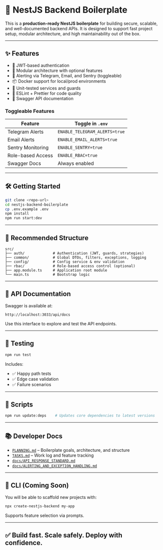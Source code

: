 # 🚀 NestJS Backend Boilerplate

This is a **production-ready NestJS boilerplate** for building secure, scalable, and well-documented backend APIs. It is designed to support fast project setup, modular architecture, and high maintainability out of the box.

---

## ✨ Features

- 🔐 JWT-based authentication
- 🧩 Modular architecture with optional features
- 🚨 Alerting via Telegram, Email, and Sentry (toggleable)
- 📦 Docker support for local/prod environments
- 🧪 Unit-tested services and guards
- 🧼 ESLint + Prettier for code quality
- 🔎 Swagger API documentation

### Toggleable Features

| Feature           | Toggle in `.env`              |
| ----------------- | ----------------------------- |
| Telegram Alerts   | `ENABLE_TELEGRAM_ALERTS=true` |
| Email Alerts      | `ENABLE_EMAIL_ALERTS=true`    |
| Sentry Monitoring | `ENABLE_SENTRY=true`          |
| Role-based Access | `ENABLE_RBAC=true`            |
| Swagger Docs      | Always enabled                |

---

## 🛠️ Getting Started

```bash
git clone <repo-url>
cd nestjs-backend-boilerplate
cp .env.example .env
npm install
npm run start:dev
```

---

## 📂 Recommended Structure

```
src/
├── auth/             # Authentication (JWT, guards, strategies)
├── common/           # Global DTOs, filters, exceptions, logging
├── config/           # Config service & env validation
├── rbac/             # Role-based access control (optional)
├── app.module.ts     # Application root module
└── main.ts           # Bootstrap logic
```

---

## 🔎 API Documentation

Swagger is available at:

```
http://localhost:3033/api/docs
```

Use this interface to explore and test the API endpoints.

---

## 🧪 Testing

```bash
npm run test
```

Includes:

- ✅ Happy path tests
- ✅ Edge case validation
- ✅ Failure scenarios

---

## 🧰 Scripts

```bash
npm run update:deps    # Updates core dependencies to latest versions
```

---

## 📚 Developer Docs

- [`PLANNING.md`](./PLANNING.md) – Boilerplate goals, architecture, and structure
- [`TASKS.md`](./TASKS.md) – Work log and feature tracking
- [`docs/API_RESPONSE_STANDARD.md`](./docs/API_RESPONSE_STANDARD.md)
- [`docs/ALERTING_AND_EXCEPTION_HANDLING.md`](./docs/ALERTING_AND_EXCEPTION_HANDLING.md)

---

## 🚀 CLI (Coming Soon)

You will be able to scaffold new projects with:

```bash
npx create-nestjs-backend my-app
```

Supports feature selection via prompts.

---

## ✅ Build fast. Scale safely. Deploy with confidence.

```

```
